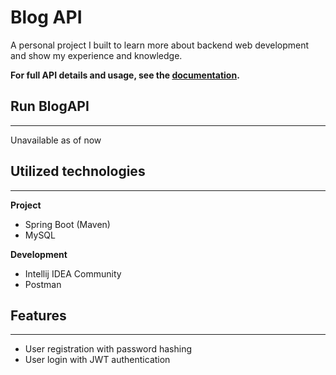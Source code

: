 # Blog API
A personal project I built to learn more about backend web development and show my experience and knowledge.

**For full API details and usage, see the [documentation](docs/Documentation.md).**


## Run BlogAPI

---

Unavailable as of now

## Utilized technologies

---

**Project**
- Spring Boot (Maven)
- MySQL

**Development**
- Intellij IDEA Community
- Postman

## Features

---
    
- User registration with password hashing
- User login with JWT authentication